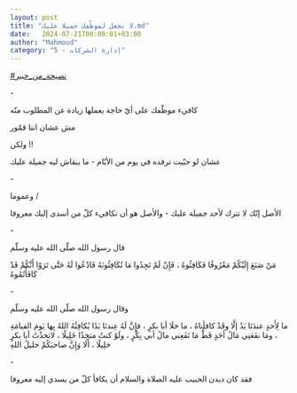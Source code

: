 ```yaml
---
layout: post
title: "لا تجعل لموظّفك جميلا عليك.md"
date:   2024-07-21T00:00:01+03:00
author: "Mahmoud"
category: "5 - إدارة الشركات"
---
```

[<u>\#نصيحة_من_خبير</u>](https://www.facebook.com/hashtag/%D9%86%D8%B5%D9%8A%D8%AD%D8%A9_%D9%85%D9%86_%D8%AE%D8%A8%D9%8A%D8%B1?__eep__=6&__cft__%5b0%5d=AZX0Xurjj3w_UDT0V2ixVJn0TnF4R6kwS31EwzvsURyBQbmEVS1yPFw9eWqxBC-sIpTVvEBjKcDdHUcZLviMLfeSTnDnnUkC8TH4l8ZuL9qJ6QnMvcVthFE872w2EAB21CHmI5CIlGnWNCkmUA57JOX8_NaVXASBnz_CnR5zrlzv8w&__tn__=*NK-R)

\-

كافيء موظّفك على أيّ حاجة يعملها زيادة عن المطلوب
منّه

مش عشان انتا قمّور

ولكن !!

عشان لو حبّيت ترفده في يوم من الأيّام - ما يبقاش ليه جميلة
عليك

\-

وعموما /

الأصل إنّك لا تترك لأحد جميلة عليك - والأصل هو أن تكافيء
كلّ من أسدى إليك معروفا

\-

قال رسول الله صلّى الله عليه وسلّم

مَنْ صَنَعَ إِلَيْكُمْ مَعْرُوفًا فَكَافِئُوهُ ، فَإِنْ لَمْ تَجِدُوا مَا تُكَافِئُونَهُ
فَادْعُوا لَهُ حَتَّى تَرَوْا أَنَّكُمْ قَدْ كَافَأْتُمُوهُ

\-

وقال رسول الله صلّى الله عليه وسلّم

ما لِأَحدٍ عندَنَا يَدٌ إلَّا وقَدْ كافأناهُ ، ما خلَا أبا بكرٍ ، فإِنَّ
لَهُ عِندنَا يَدًا يُكافِئُهُ اللهُ بِها يَومَ القيامَةِ ، ومَا نفَعَنِي مَالُ أحَدٍ قَطُّ مَا نَفَعِني
مالُ أبي بِكْرٍ ، ولَوْ كنتُ متخِذًا خَلِيلًا ، لاتخذْتُ أبا بكرٍ خلِيلًا ، أَلَا وَإِنَّ
صاحبَكُمْ خليلُ اللهِ

\-

فقد كان ديدن الحبيب عليه الصلاة والسلام أن يكافأ كلّ من
يسدي إليه معروفا

